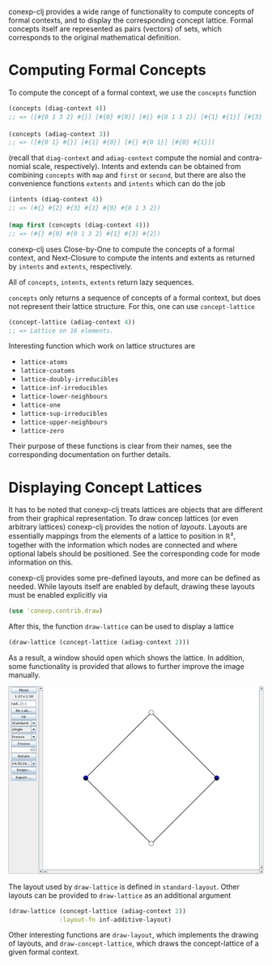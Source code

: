conexp-clj provides a wide range of functionality to compute concepts of formal contexts,
and to display the corresponding concept lattice.  Formal concepts itself are represented
as pairs (vectors) of sets, which corresponds to the original mathematical definition.

# Computing Formal Concepts

To compute the concept of a formal context, we use the `concepts` function

```clj
(concepts (diag-context 4))
;; => ([#{0 1 3 2} #{}] [#{0} #{0}] [#{} #{0 1 3 2}] [#{1} #{1}] [#{3} #{3}] [#{2} #{2}])

(concepts (adiag-context 3))
;; => ([#{0 1} #{}] [#{1} #{0}] [#{} #{0 1}] [#{0} #{1}])
```

(recall that `diag-context` and `adiag-context` compute the nomial and contra-nomial
scale, respectively).  Intents and extends can be obtained from combining `concepts` with
`map` and `first` or `second`, but there are also the convenience functions `extents` and
`intents` which can do the job

```clj
(intents (diag-context 4))
;; => (#{} #{2} #{3} #{1} #{0} #{0 1 3 2})

(map first (concepts (diag-context 4)))
;; => (#{} #{0} #{0 1 3 2} #{1} #{3} #{2})
```

conexp-clj uses Close-by-One to compute the concepts of a formal context, and Next-Closure
to compute the intents and extents as returned by `intents` and `extents`, respectively.

All of `concepts`, `intents`, `extents` return lazy sequences.

`concepts` only returns a sequence of concepts of a formal context, but does not represent
their lattice structure.  For this, one can use `concept-lattice`

```clj
(concept-lattice (adiag-context 4))
;; => Lattice on 16 elements.
```

Interesting function which work on lattice structures are

- `lattice-atoms`
- `lattice-coatoms`
- `lattice-doubly-irreducibles`
- `lattice-inf-irreducibles`
- `lattice-lower-neighbours`
- `lattice-one`
- `lattice-sup-irreducibles`
- `lattice-upper-neighbours`
- `lattice-zero`

Their purpose of these functions is clear from their names, see the corresponding
documentation on further details.

# Displaying Concept Lattices

It has to be noted that conexp-clj treats lattices are objects that are different from
their graphical representation.  To draw concep lattices (or even arbitrary lattices)
conexp-clj provides the notion of *layouts*.  Layouts are essentially mappings from the
elements of a lattice to position in ℝ², together with the information which nodes are
connected and where optional labels should be positioned.  See the corresponding code for
mode information on this.

conexp-clj provides some pre-defined layouts, and more can be defined as needed.
While layouts itself are enabled by default, drawing these layouts must be enabled
explicitly via

```clj
(use 'conexp.contrib.draw)
```

After this, the function `draw-lattice` can be used to display a lattice

```clj
(draw-lattice (concept-lattice (adiag-context 2)))
```

As a result, a window should open which shows the lattice.  In addition, some
functionality is provided that allows to further improve the image manually.

![Lattice Editor Example](draw-lattice-01.png)

The layout used by `draw-lattice` is defined in `standard-layout`.  Other layouts can be
provided to `draw-lattice` as an additional argument

```clj
(draw-lattice (concept-lattice (adiag-context 2))
              :layout-fn inf-additive-layout)
```

Other interesting functions are `draw-layout`, which implements the drawing of layouts,
and `draw-concept-lattice`, which draws the concept-lattice of a given formal context.
